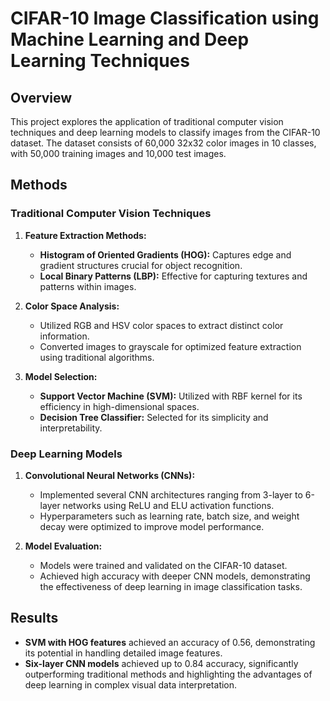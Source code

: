 # CIFAR-10 Image Classification using Machine Learning and Deep Learning Techniques

## Overview

This project explores the application of traditional computer vision techniques and deep learning models to classify images from the CIFAR-10 dataset. The dataset consists of 60,000 32x32 color images in 10 classes, with 50,000 training images and 10,000 test images.

## Methods

### Traditional Computer Vision Techniques

1. **Feature Extraction Methods:**
   - **Histogram of Oriented Gradients (HOG):** Captures edge and gradient structures crucial for object recognition.
   - **Local Binary Patterns (LBP):** Effective for capturing textures and patterns within images.

2. **Color Space Analysis:**
   - Utilized RGB and HSV color spaces to extract distinct color information.
   - Converted images to grayscale for optimized feature extraction using traditional algorithms.

3. **Model Selection:**
   - **Support Vector Machine (SVM):** Utilized with RBF kernel for its efficiency in high-dimensional spaces.
   - **Decision Tree Classifier:** Selected for its simplicity and interpretability.

### Deep Learning Models

1. **Convolutional Neural Networks (CNNs):**
   - Implemented several CNN architectures ranging from 3-layer to 6-layer networks using ReLU and ELU activation functions.
   - Hyperparameters such as learning rate, batch size, and weight decay were optimized to improve model performance.

2. **Model Evaluation:**
   - Models were trained and validated on the CIFAR-10 dataset.
   - Achieved high accuracy with deeper CNN models, demonstrating the effectiveness of deep learning in image classification tasks.

## Results

- **SVM with HOG features** achieved an accuracy of 0.56, demonstrating its potential in handling detailed image features.
- **Six-layer CNN models** achieved up to 0.84 accuracy, significantly outperforming traditional methods and highlighting the advantages of deep learning in complex visual data interpretation.

